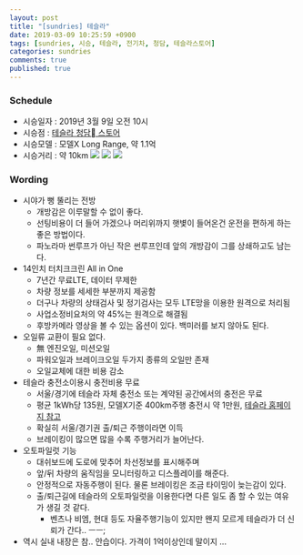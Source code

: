 ```yaml
---
layout: post
title: "[sundries] 테슬라"
date: 2019-03-09 10:25:59 +0900
tags: [sundries, 시승, 테슬라, 전기차, 청담, 테슬라스토어]
categories: sundries
comments: true
published: true
---
```


### Schedule
* 시승일자 : 2019년 3월 9일 오전 10시
* 시승점 : [테슬라 청담 스토어](https://www.tesla.com/ko_KR/findus/location/store/cheongdam)
* 시승모델 : 모델X Long Range, 약 1.1억
* 시승거리 : 약 10km
![](https://www.tesla.com/sites/default/files/images/model-x/section-hero-background@2x.jpg?20180607)
![](https://drive.google.com/uc?export=view&id=1yNheQnMInJ3YlVeZ_xJSOL8gmPchLgWejQ)
![](https://drive.google.com/uc?export=view&id=1oSpVcYRxyvyMzF_oujnsYBUs9udiuE0g)

### Wording
* 시야가 뻥 뚤리는 전방
  * 개방감은 이루말할 수 없이 좋다.
  * 선팅비용이 더 들어 가겠으나 머리위까지 햇볓이 들어온건 운전을 편하게 하는 좋은 방법이다.
  * 파노라마 썬루프가 아닌 작은 썬루프인데 앞의 개방감이 그를 상쇄하고도 남는다.
* 14인치 터치크크린 All in One
  * 7년간 무료LTE, 데이터 무제한 
  * 차량 정보를 세세한 부분까지 제공함
  * 더구나 차량의 상태검사 및 정기검사는 모두 LTE망을 이용한 원격으로 처리됨
  * 사업소정비요처의 약 45%는 원격으로 해결됨
  * 후방카메라 영상을 볼 수 있는 옵션이 있다. 백미러를 보지 않아도 된다. 
* 오일류 교환이 필요 없다.
  * 無 엔진오일, 미션오일
  * 파워오일과 브레이크오일 두가지 종류의 오일만 존재
  * 오일교체에 대한 비용 감소
* 테슬라 충전소이용시 충전비용 무료
  * 서울/경기에 테슬라 자체 충전소 또는 계약된 공간에서의 충전은 무료
  * 평균 1kWh당 135원, 모델X기준 400km주행 충전시 약 1만원, [테슬라 홈페이지 참고](https://www.tesla.com/ko_KR/where-you-park)
  * 확실히 서울/경기권 출/퇴근 주행이라면 이득
  * 브레이킹이 많으면 많을 수록 주행거리가 늘어난다.
* 오토파일럿 기능
  * 대쉬보드에 도로에 맞추어 차선정보를 표시해주며 
  * 앞/뒤 차량의 움직임을 모니터링하고 디스플레이를 해준다.
  * 안정적으로 자동주행이 된다. 물론 브레이킹은 조금 타이밍이 늦는감이 있다. 
  * 출/퇴근길에 테슬라의 오토파일럿을 이용한다면 다른 일도 좀 할 수 있는 여유가 생길 것 같다. 
    * 벤츠나 비엠, 현대 등도 자율주행기능이 있지만 왠지 모르게 테슬라가 더 신뢰가 간다.. ㅡㅡ;
* 역시 실내 내장은 참.. 안습이다. 가격이 1억이상인데 말이지 ...